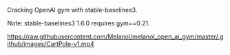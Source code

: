 Cracking OpenAI gym with stable-baselines3.

Note: stable-baselines3 1.6.0 requires gym==0.21.

https://raw.githubusercontent.com/Melanol/melanol_open_ai_gym/master/.github/images/CartPole-v1.mp4
